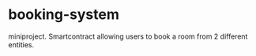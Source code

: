 # booking-system
miniproject. Smartcontract allowing users to book a room from 2 different entities.
